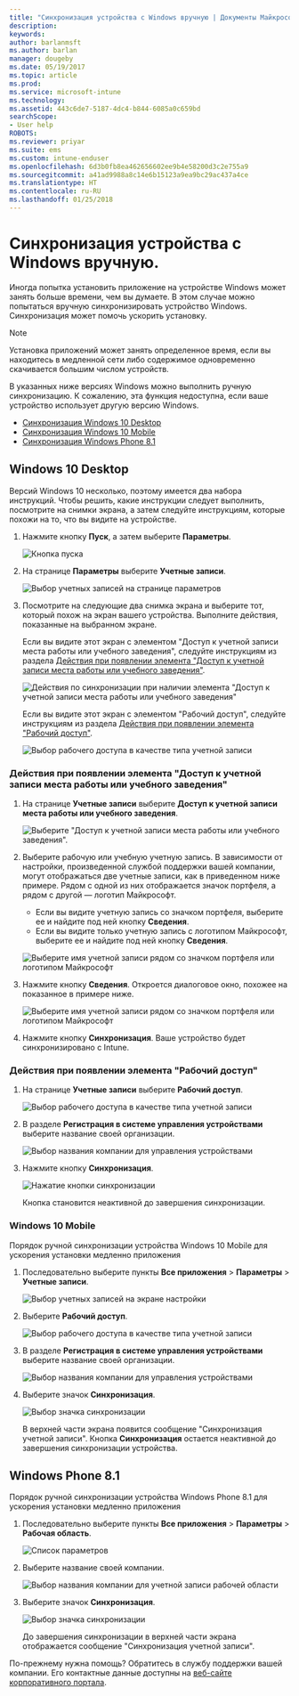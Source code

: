 ```yaml
---
title: "Синхронизация устройства с Windows вручную | Документы Майкрософт"
description: 
keywords: 
author: barlanmsft
ms.author: barlan
manager: dougeby
ms.date: 05/19/2017
ms.topic: article
ms.prod: 
ms.service: microsoft-intune
ms.technology: 
ms.assetid: 443c6de7-5187-4dc4-b844-6085a0c659bd
searchScope:
- User help
ROBOTS: 
ms.reviewer: priyar
ms.suite: ems
ms.custom: intune-enduser
ms.openlocfilehash: 6d3b0fb8ea462656602ee9b4e58200d3c2e755a9
ms.sourcegitcommit: a41ad9988a8c14e6b15123a9ea9bc29ac437a4ce
ms.translationtype: HT
ms.contentlocale: ru-RU
ms.lasthandoff: 01/25/2018
---
```

# <a name="sync-your-windows-device-manually"></a>Синхронизация устройства с Windows вручную.

Иногда попытка установить приложение на устройстве Windows может занять больше времени, чем вы думаете. В этом случае можно попытаться вручную синхронизировать устройство Windows. Синхронизация может помочь ускорить установку.

> [!Note]
> Установка приложений может занять определенное время, если вы находитесь в медленной сети либо содержимое одновременно скачивается большим числом устройств.

В указанных ниже версиях Windows можно выполнить ручную синхронизацию. К сожалению, эта функция недоступна, если ваше устройство использует другую версию Windows.

* [Синхронизация Windows 10 Desktop](#windows-10-desktop)
* [Синхронизация Windows 10 Mobile](#windows-10-mobile)
* [Синхронизация Windows Phone 8.1](#windows-phone-81)

## <a name="windows-10-desktop"></a>Windows 10 Desktop
Версий Windows 10 несколько, поэтому имеется два набора инструкций. Чтобы решить, какие инструкции следует выполнить, посмотрите на снимки экрана, а затем следуйте инструкциям, которые похожи на то, что вы видите на устройстве.

1. Нажмите кнопку **Пуск**, а затем выберите **Параметры**.

    ![Кнопка пуска](./media/win10pc-sync-1-start-button.png)

2. На странице **Параметры** выберите **Учетные записи**.

    ![Выбор учетных записей на странице параметров](./media/win10pc-sync-2-settings-accounts.png)

3. Посмотрите на следующие два снимка экрана и выберите тот, который похож на экран вашего устройства. Выполните действия, показанные на выбранном экране.

    Если вы видите этот экран с элементом "Доступ к учетной записи места работы или учебного заведения", следуйте инструкциям из раздела [Действия при появлении элемента "Доступ к учетной записи места работы или учебного заведения"](#steps-to-follow-if-you-see-access-work-or-school).

    ![Действия по синхронизации при наличии элемента "Доступ к учетной записи места работы или учебного заведения"](./media/w10-enroll-rs1-connect-to-work-or-school.png)

    Если вы видите этот экран с элементом "Рабочий доступ", следуйте инструкциям из раздела [Действия при появлении элемента "Рабочий доступ"](#steps-to-follow-if-you-see-work-access).

    ![Выбор рабочего доступа в качестве типа учетной записи](./media/win10pc-sync-3-work-access.png)

### <a name="steps-to-follow-if-you-see-access-work-or-school"></a>Действия при появлении элемента "Доступ к учетной записи места работы или учебного заведения"

1. На странице **Учетные записи** выберите **Доступ к учетной записи места работы или учебного заведения**.

    ![Выберите "Доступ к учетной записи места работы или учебного заведения".](./media/w10-enroll-rs1-connect-to-work-or-school.png)

2. Выберите рабочую или учебную учетную запись. В зависимости от настройки, произведенной службой поддержки вашей компании, могут отображаться две учетные записи, как в приведенном ниже примере. Рядом с одной из них отображается значок портфеля, а рядом с другой — логотип Майкрософт.

    - Если вы видите учетную запись со значком портфеля, выберите ее и найдите под ней кнопку **Сведения**.
    - Если вы видите только учетную запись с логотипом Майкрософт, выберите ее и найдите под ней кнопку **Сведения**.

    ![Выберите имя учетной записи рядом со значком портфеля или логотипом Майкрософт](./media/win10pc-rs1-sync-info-button.png)

3. Нажмите кнопку **Сведения**. Откроется диалоговое окно, похожее на показанное в примере ниже.

    ![Выберите имя учетной записи рядом со значком портфеля или логотипом Майкрософт](./media/win10pc-rs1-sync-button.png)

4. Нажмите кнопку **Синхронизация**. Ваше устройство будет синхронизировано с Intune.

### <a name="steps-to-follow-if-you-see-work-access"></a>Действия при появлении элемента "Рабочий доступ"

1. На странице **Учетные записи** выберите **Рабочий доступ**.

    ![Выбор рабочего доступа в качестве типа учетной записи](./media/win10pc-sync-3-work-access.png)

2. В разделе **Регистрация в системе управления устройствами** выберите название своей организации.

    ![Выбор названия компании для управления устройствами](./media/win10pc-sync-4-tap-com-name.png)

3. Нажмите кнопку **Синхронизация**.

    ![Нажатие кнопки синхронизации](./media/win10pc-sync-5-tap-sync.png)

   Кнопка становится неактивной до завершения синхронизации.

### <a name="windows-10-mobile"></a>Windows 10 Mobile
Порядок ручной синхронизации устройства Windows 10 Mobile для ускорения установки медленно приложения

   1. Последовательно выберите пункты **Все приложения** > **Параметры** > **Учетные записи**.

       ![Выбор учетных записей на экране настройки](./media/win10m-sync-1-settings-accounts.png)

   2. Выберите **Рабочий доступ**.

       ![Выбор рабочего доступа в качестве типа учетной записи](./media/win10m-sync-2-work-access.png)

   3. В разделе **Регистрация в системе управления устройствами** выберите название своей организации.

       ![Выбор названия компании для управления устройствами](./media/win10m-sync-3-tap-comp-name.png)

   4. Выберите значок **Синхронизация**.

       ![Выбор значка синхронизации](./media/win10m-sync-4-tap-sync.png)

       В верхней части экрана появится сообщение "Синхронизация учетной записи". Кнопка **Синхронизация** остается неактивной до завершения синхронизации устройства.

## <a name="windows-phone-81"></a>Windows Phone 8.1
Порядок ручной синхронизации устройства Windows Phone 8.1 для ускорения установки медленно приложения

1. Последовательно выберите пункты **Все приложения** > **Параметры** > **Рабочая область**.

    ![Список параметров](./media/wp81-1-sync-settings-workplace.png)

2. Выберите название своей компании.

    ![Выбор названия компании для учетной записи рабочей области](./media/wp81-2-sync-tap-compname.png)

3. Выберите значок **Синхронизация**.

    ![Выбор значка синхронизации](./media/wp81-3-sync-tap-sync-button.png)

   До завершения синхронизации в верхней части экрана отображается сообщение "Синхронизация учетной записи".

По-прежнему нужна помощь? Обратитесь в службу поддержки вашей компании. Его контактные данные доступны на [веб-сайте корпоративного портала](https://portal.manage.microsoft.com#HelpDeskDialog).
